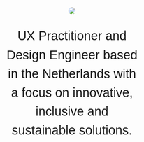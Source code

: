 <html>
<style>
nav ul{
	list-style: none !important;
	list-style-type: none !important;
	margin: 0;
	padding: 0;
	display: flex;
	gap:32px;
	justify-content: flex-end;
}
body{
    background: var(--bg-default);
    font-family: "Outfit", sans-serif;
    color: var(--fg-default);
    margin: auto;
    font-weight: 300;
    line-height: 1.5;
}
main{
	max-width: unset;
}
ul li {
    padding: 6px 0;
    list-style-type: square;
}
.effort-list li {
    font-size: clamp(18px, 16px + 0.3vw, 24px);
    line-height: 1.4;
    text-wrap: pretty;
}
.photo {
    background-image: url('./src/img/akos-cropped.jpg');
    background-size: cover;
    background-position: center;
}
#introduction{
    display:flex;
    align-items: center;
    justify-content: center;
    flex-direction: column;
    padding: 120px 0;
}
#introduction > p {
    text-align: center;
    /* font-size: 3em; */
    font-size: clamp(1.7em, 3vw, 3em);
    /* clamp   ^^^  */
    width: 60%;
    min-width: 280px;
}
.avatar-wrapper {
    width: 100%;
    height: 100%;
    display: flex;
    justify-content: flex-end;
}
.avatar {
    max-width: 200px;
    border-radius: 100%;
}
#core-values {
    display:flex;
    align-items: center;
    justify-content: center;
    flex-direction: column;
    margin: 64px auto;
}
#core-values > h3 {
    margin: 4px;
}
#core-values .work-card {
    text-align: center;
}
section {
    max-width: 1600px;
    margin: 0 auto;
    padding: 0 16px;
}
a:any-link{
    color: var(--fg-default);
}
hr {
    border: 0;
    border-top: 1px solid var(--fg-default) ;
}
h2 {
    font-size: 3em;
    font-weight: 500;
}
#about {
    margin-bottom: 40px;
}
.about-highlight {
    font-size: 1.4em;
    line-height: 1.4;
}
.about-description {
    font-size: 1.1em;
    line-height: 1.7;
}
#work {
    margin-bottom: 40px;
}
.work-card {
    border-radius: 20px;
    background: var(--bg-subtle);
    padding: 12px 16px;
    display: flex;
    flex-direction: column;
    gap: 4px;
}
.work-card > h3 {
    margin: 0;
}
.work-card > h4 {
    margin: 0;
}
.work-card > p {
    margin: 0;
}
.work-grid {
    display: flex; 
    flex-direction: column;
    gap: 16px;
}
.work-grid > a {
    text-decoration: none;
}
.project-grid {
  display: flex; 
  flex-direction: column;
  gap: 64px;
  margin-bottom: 64px;
}
.project-tile {
  display: flex;
  flex-direction: column;
  gap: 16px;
}
.project-title {
  display: flex;
  flex-wrap: wrap;
  gap: 8px;
}
.project-title > sup {
  font-family: "Google Sans Code", monospace;
}
.project-tile img {
  border-radius: 8px;
  aspect-ratio: 16 / 10;
}
.project-tile a, .project-tile h3 {
  margin: 0;
}
.project-tile p {
  margin: 0;
}
.project-metric {
  font-family: "Google Sans Code", monospace;
}
.result-header {
  font-weight:600;
  font-size: 1rem;
}
.result {
  font-size: 1rem;
}
/* .carousel */
img.reload {
    padding: 0.25em;
    display: block-inline;
    top: 6px;
    height: 0.9em;
  }
  .project-tags{
    font-weight: 500;
    text-transform: uppercase;
  }
  .carousel {
    width: 100%;
    max-width: 900px;
    padding: 0;
  }
  .carousel .carousel-items {
    padding: 0;
  }
  .carousel-image > img {
    width: 100%;
    border-radius: 0px;
    /* aspect-ratio: 16 / 10; */
  }
  .controls {
    display: flex;
    justify-content: space-between;
    align-items: center;
  }
  .controls > p {
    font-size: 1.2em;
  }
  .carousel-arrow {
    font-size: 1.5em;
    cursor: pointer;
    border: none;
    background: none;
    min-height: 44px;
    min-width: 44px;
    display: inline-flex;
    align-items: center;
    justify-content: center;
  }
  .carousel-arrow > svg {
    fill: var(--fg-default);
  }
  .carousel .carousel-items.focus {
    padding: 2px;
    border: solid 3px #005a9c;
  }
  .carousel .carousel-item {
    display: none;
    /* max-height: 400px; */
    max-width: 900px;
    overflow: hidden;
    width: 100%;
  }
  .carousel .carousel-item.active {
    display: block;
  }
  .carousel-arrow:hover {
    background-color: var(--bg-subtle);
  }
  /* More accessible carousel styles, with caption and controls above/below image */
  .carousel-moreaccessible {
    padding: 0;
    margin: 0;
    border: #eee solid 4px;
    border-radius: 5px;
  }
  /* Shared CSS for Pause and Tab Controls */
  .carousel-moreaccessible .controls {
    top: 0;
    left: 0;
    padding: 0.25em 0.25em 0;
  }
  .carousel.carousel-moreaccessible .controls {
    position: static;
    height: 36px;
  }
  .controls > button {
    min-height: 44px;
  }
  .carousel.carousel-moreaccessible .controls button.previous {
    right: 60px;
  }
  .carousel.carousel-moreaccessible .controls button.next {
    right: 6px;
  }
  .carousel-moreaccessible .carousel-items,
  .carousel-moreaccessible .carousel-items.focus {
    padding: 0;
    border: none;
  }
  .carousel-moreaccessible .carousel-items.focus .carousel-image a {
    padding: 2px;
    border: 3px solid #005a9c;
  }
  /* More accessible caption styling */
  .carousel-moreaccessible .carousel-item {
    padding: 0;
    margin: 0;
    max-height: none;
  }
  .carousel-moreaccessible .carousel-item .carousel-caption {
    position: static;
    padding: 0;
    margin: 0;
    height: 60px;
    color: black;
  }
footer svg {
    fill: var(--fg-default);
}
@media screen and (min-width: 600px) {
    #introduction {
        height: 100vh;
        padding: 0;
    }
    .about-highlight {
        font-size: 1.8em;
        line-height: 1.4;
    }   
    .about-description {
        font-size: 1.2em;
        line-height: 1.7;
    }
    .about-grid {
        margin-bottom: 40px;
        display: grid; 
        max-width: 1400px;
        grid-template-columns: 2fr 4fr; 
        grid-template-rows: 1fr; 
        grid-column-gap: 120px;
        grid-row-gap: 0px; 
    }
    .work-grid {
        display: grid; 
        grid-template-columns: 1fr 1fr; 
        grid-gap: 24px;
    }
    .work-card {
        padding: 40px 40px;
    }
    .project-grid {
        display: grid; 
        grid-template-columns: 1fr 1fr; 
        grid-gap: 48px;
    }
    .carousel .carousel-items {
        padding: 64px;
        background: #131313;
        border-radius: 24px;
      }
    section {
        padding: 0 40px;
    }
    .project-title {
      display: flex;
      flex-wrap: wrap;
      gap: 8px;
    }
}
</style>
        <section id="introduction">
            <img class="avatar" src="/assets/img/akos-2024.jpg" />
            <p>
                UX Practitioner and Design Engineer based in the Netherlands with a focus on innovative, inclusive and sustainable solutions.
            </p>
        </section>
        <hr>
        <section id="core-values">
            <h2>Core Values</h2>
            <div class="work-grid">
                <div class="work-card">
                    <h3>1. Inclusivity</h3>
                    <p>A design usable by anyone is a good product experience.</p>
                </div>
                <div class="work-card">
                    <h3>2. Simplicity</h3>
                    <p>Elegant, minimalist design approaches complex challenges with thoughtful, seemingly effortless solutions.</p>
                </div>
                <div class="work-card">
                    <h3>3. Empathy</h3>
                    <p>Listening to human pain-points and addressing them during design proposals.</p>
                </div>
                <div class="work-card">
                    <h3>4. Authenticity</h3>
                    <p>Everything has a character that us humans resonate with. Designing with this character in mind evolves the look-and-feel of a product.</p>
                </div>
                <div class="work-card">
                    <h3>5. Curiousity</h3>
                    <p>Continuous learning, experimentation drives innovation and growth.</p>
                </div>
              </div>
        </section>
        <hr>
        <section id="about">
                <h2>
                    About me
                </h2>
            <div class="work-grid">
                <div class="about-description">
                    <h3>Highlighted efforts</h3>
										<p>My mission is to nurture a healthy organisation with a high level of maturity.</p>
                    <ul class="effort-list">
                        <li>Shared language between Engineers and Designers via the Design System</li>
												<li>Creating a long-term vision for the future of both the Design System as a product and the Navigation team</li>
												<li>Facilitated workshops and Design Sprints</li>
												<li>Worked on the Growth Path for UX practitioners</li>
												<li>Created a framework to measure and amplify UX efforts</li>
												<li>Created a Definition of Done document and Figma widget for designers</li>
                    </ul>
                </div>
                <div class="about-description">
                    <h3>Core Skills</h3>
										<p>My skillset enables me to think strategically in cross-functional contexts.</p>
                    <p><strong>UX Leadership & Mentorship:</strong> Organisational health, team growth, career coaching.</p>
                    <p><strong>UX Strategy & Operations:</strong> DesignOps, UX Maturity Programs, Design Systems Advocacy.</p>
                    <p><strong>Product Design:</strong> 10+ years in product design; 7+ years in B2B SaaS (UI/UX, accessibility, inclusive design).</p>
                    <p><strong>Research & Experience Design:</strong> UX Research, Empathic Design, Service Design, UX Copywriting.</p>
                    <p><strong>Prototyping & Engineering Fluency:</strong> From concept sketches to high-fidelity prototypes; coding familiarity (React, Vue3).</p>
                </div>
            </div>
        </section>
        <hr>
        <section id="projects">
                <h2>Projects</h2>
                <div class="project-grid">
                <div class="project-tile">
                      <img src="/assets/img/motie-2.jpg">
                      <div class="project-title">
                        <a href="/portfolio/ops-measuring-ux.html"><h3>Measuring UX</h3></a>
                        <sup>Ops</sup>
                      </div>
                      <div class="project-metric">
                        <p class="result-header">Description</p>
                        <p class="result">Creating a framework for connecting usability pain points and business goals.</p>
                      </div>
                      <div class="project-metric">
                        <p class="result-header">Result</p>
                        <p class="result">Shared language with PMs, higher engagement in product decisions.</p>
                      </div>
                  </div>
                  <div class="project-tile">
                      <img src="/assets/img/motie-2.jpg">
                      <div class="project-title">
                        <a href="/portfolio/ops-design-system.html"><h3>TOPdesk Design System</h3></a>
                        <sup>Ops</sup>
                      </div>
                      <div class="project-metric">
                        <p class="result-header">Description</p>
                        <p class="result">Shared language between developers and designers.</p>
                      </div>
                      <div class="project-metric">
                        <p class="result-header">Result</p>
                        <p class="result">Simplified design handoff process.</p>
                      </div>
                  </div>
                  <div class="project-tile">
                      <img src="/assets/img/ssp-thumbnail.png">
                      <div class="project-title">
                        <a href="/portfolio/ux-ssp.html"><h3>TOPdesk Self-Service Portal </h3></a>
                        <sup>UX</sup>
                      </div>
                      <div class="project-metric">
                        <p class="result-header">Description</p>
                        <p class="result">AI-assisted search to fast-track users to meaningful answers to their questions.</p>
                      </div>
                      <div class="project-metric">
                        <p class="result-header">Result</p>
                        <p class="result">Shorter time on task, less incoming requests.</p>
                      </div>
                  </div>
                  <div class="project-tile">
                      <img src="/assets/img/zurvey-thumbnail.png">
                      <div class="project-title">
                        <a href="/portfolio/ux-zurvey.html"><h3>zurvey.io</h3></a>
                        <sup>UX</sup>
                      </div>
                      <div class="project-metric">
                        <p class="result-header">Description</p>
                        <p class="result">Creating a workflow for multilingual survey editing.</p>
                      </div>
                      <div class="project-metric">
                        <p class="result-header">Result</p>
                        <p class="result">Less overhead, more inclusive authoring tool.</p>
                      </div>
                  </div>
                  <div class="project-tile">
                      <img src="/assets/img/motie-2.jpg">
                      <div class="project-title">
                        <a href="/portfolio/uxdev-motie.html"><h3>motie.</h3></a>
                        <sup>UX+Dev</sup>
                      </div>
                      <div class="project-metric">
                        <p class="result-header">Description</p>
                        <p class="result">Modular, distraction-free notetaking.</p>
                      </div>
                  </div>
                  <div class="project-tile">
                      <img src="/assets/img/music-thumbnail.png">
                      <div class="project-title">
                        <a href="/portfolio/uxdev-sample-instruments.html"><h3>Sample Instruments</h3></a>
                        <sup>UX+Dev</sup>
                      </div>
                      <div class="project-metric">
                        <p class="result-header">Description</p>
                        <p class="result">Sample based virtual instruments, recorded note-by-note.</p>
                      </div>
                  </div>
              </div>
        </section>
</html>
